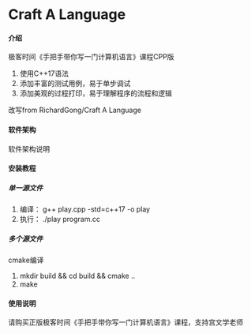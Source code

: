 # Craft A Language

#### 介绍
极客时间《手把手带你写一门计算机语言》课程CPP版
1. 使用C++17语法
2. 添加丰富的测试用例，易于单步调试
3. 添加美观的过程打印，易于理解程序的流程和逻辑

改写from RichardGong/Craft A Language

#### 软件架构
软件架构说明


#### 安装教程
##### 单一源文件
1. 编译： g++ play.cpp -std=c++17 -o play
2. 执行： ./play program.cc

##### 多个源文件
cmake编译
1. mkdir build && cd build && cmake ..
2. make

#### 使用说明
请购买正版极客时间《手把手带你写一门计算机语言》课程，支持宫文学老师

